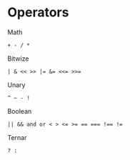 Operators
=========

Math

`+ - / *`

Bitwize

`| & << >> |= &= <<= >>=`

Unary

`^ ~ - !`

Boolean

`|| && and or < > <= >= == === !== !=`

Ternar

`? :`
